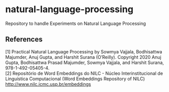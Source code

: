 # natural-language-processing
Repository to handle Experiments on Natural Language Processing



## References
[1] Practical Natural Language Processing by Sowmya Vajjala, Bodhisattwa Majumder, Anuj Gupta, and Harshit Surana (O’Reilly). Copyright 2020 Anuj Gupta, Bodhisattwa Prasad Majumder, Sowmya Vajjala, and Harshit Surana, 978-1-492-05405-4.\
[2] Repositório de Word Embeddings do NILC - Núcleo Interinstitucional de Linguística Computacional (Word Embeddings Repository of NILC) http://www.nilc.icmc.usp.br/embeddings
